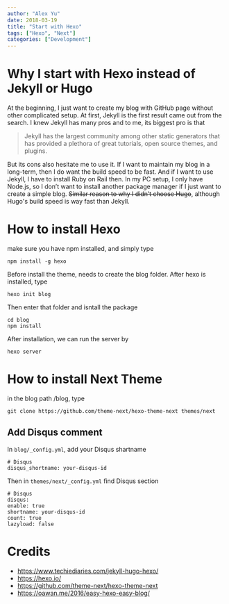 ```yaml
---
author: "Alex Yu"
date: 2018-03-19
title: "Start with Hexo"
tags: ["Hexo", "Next"]
categories: ["Development"]
---
```


# Why I start with Hexo instead of Jekyll or Hugo

At the beginning, I just want to create my blog with GitHub page without other complicated setup. At first, Jekyll is the first result came out from the search. I knew Jekyll has many pros and to me, its biggest pro is that

> Jekyll has the largest community among other static generators that has provided a plethora of great tutorials, open source themes, and plugins.

But its cons also hesitate me to use it. If I want to maintain my blog in a long-term, then I do want the build speed to be fast. And if I want to use Jekyll, I have to install Ruby on Rail then. In my PC setup, I only have <span class="NodeJS">Node.js</span>, so I don’t want to install another package manager if I just want to create a simple blog. ~~Similar reason to why I didn’t choose Hugo~~, although Hugo's build speed is way fast than Jekyll.

# How to install Hexo

make sure you have npm installed, and simply type

    npm install -g hexo

Before install the theme, needs to create the blog folder. After hexo is installed, type

    hexo init blog
Then enter that folder and isntall the package

    cd blog
    npm install
After installation, we can run the server by

    hexo server

# How to install Next Theme

in the blog path /blog, type

    git clone https://github.com/theme-next/hexo-theme-next themes/next


## Add Disqus comment

In `blog/_config.yml`, add your Disqus shartname

    # Disqus
    disqus_shortname: your-disqus-id

Then in `themes/next/_config.yml` find Disqus section

    # Disqus
    disqus:
    enable: true
    shortname: your-disqus-id
    count: true
    lazyload: false

# Credits
* https://www.techiediaries.com/jekyll-hugo-hexo/
* https://hexo.io/
* https://github.com/theme-next/hexo-theme-next
* https://oawan.me/2016/easy-hexo-easy-blog/